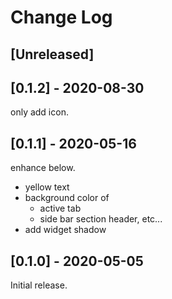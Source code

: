 # Change Log

## [Unreleased]

## [0.1.2] - 2020-08-30

only add icon.

## [0.1.1] - 2020-05-16

enhance below.

- yellow text
- background color of
  - active tab
  - side bar section header, etc...
- add widget shadow

## [0.1.0] - 2020-05-05

Initial release.

